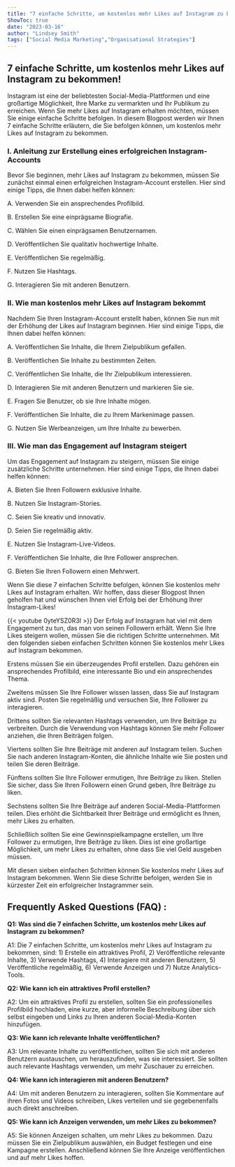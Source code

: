 ```yaml
---
title: "7 einfache Schritte, um kostenlos mehr Likes auf Instagram zu bekommen!"
ShowToc: true 
date: "2023-03-16"
author: "Lindsey Smith" 
tags: ["Social Media Marketing","Organisational Strategies"]
---
```

## 7 einfache Schritte, um kostenlos mehr Likes auf Instagram zu bekommen!

Instagram ist eine der beliebtesten Social-Media-Plattformen und eine großartige Möglichkeit, Ihre Marke zu vermarkten und Ihr Publikum zu erreichen. Wenn Sie mehr Likes auf Instagram erhalten möchten, müssen Sie einige einfache Schritte befolgen. In diesem Blogpost werden wir Ihnen 7 einfache Schritte erläutern, die Sie befolgen können, um kostenlos mehr Likes auf Instagram zu bekommen.

### I. Anleitung zur Erstellung eines erfolgreichen Instagram-Accounts

Bevor Sie beginnen, mehr Likes auf Instagram zu bekommen, müssen Sie zunächst einmal einen erfolgreichen Instagram-Account erstellen. Hier sind einige Tipps, die Ihnen dabei helfen können:

A. Verwenden Sie ein ansprechendes Profilbild.

B. Erstellen Sie eine einprägsame Biografie.

C. Wählen Sie einen einprägsamen Benutzernamen.

D. Veröffentlichen Sie qualitativ hochwertige Inhalte.

E. Veröffentlichen Sie regelmäßig.

F. Nutzen Sie Hashtags.

G. Interagieren Sie mit anderen Benutzern.

### II. Wie man kostenlos mehr Likes auf Instagram bekommt

Nachdem Sie Ihren Instagram-Account erstellt haben, können Sie nun mit der Erhöhung der Likes auf Instagram beginnen. Hier sind einige Tipps, die Ihnen dabei helfen können:

A. Veröffentlichen Sie Inhalte, die Ihrem Zielpublikum gefallen.

B. Veröffentlichen Sie Inhalte zu bestimmten Zeiten.

C. Veröffentlichen Sie Inhalte, die Ihr Zielpublikum interessieren.

D. Interagieren Sie mit anderen Benutzern und markieren Sie sie.

E. Fragen Sie Benutzer, ob sie Ihre Inhalte mögen.

F. Veröffentlichen Sie Inhalte, die zu Ihrem Markenimage passen.

G. Nutzen Sie Werbeanzeigen, um Ihre Inhalte zu bewerben.

### III. Wie man das Engagement auf Instagram steigert

Um das Engagement auf Instagram zu steigern, müssen Sie einige zusätzliche Schritte unternehmen. Hier sind einige Tipps, die Ihnen dabei helfen können:

A. Bieten Sie Ihren Followern exklusive Inhalte.

B. Nutzen Sie Instagram-Stories.

C. Seien Sie kreativ und innovativ.

D. Seien Sie regelmäßig aktiv.

E. Nutzen Sie Instagram-Live-Videos.

F. Veröffentlichen Sie Inhalte, die Ihre Follower ansprechen.

G. Bieten Sie Ihren Followern einen Mehrwert.

Wenn Sie diese 7 einfachen Schritte befolgen, können Sie kostenlos mehr Likes auf Instagram erhalten. Wir hoffen, dass dieser Blogpost Ihnen geholfen hat und wünschen Ihnen viel Erfolg bei der Erhöhung Ihrer Instagram-Likes!

{{< youtube 0yteYSZ0R3I >}} 
Der Erfolg auf Instagram hat viel mit dem Engagement zu tun, das man von seinen Followern erhält. Wenn Sie Ihre Likes steigern wollen, müssen Sie die richtigen Schritte unternehmen. Mit den folgenden sieben einfachen Schritten können Sie kostenlos mehr Likes auf Instagram bekommen. 

Erstens müssen Sie ein überzeugendes Profil erstellen. Dazu gehören ein ansprechendes Profilbild, eine interessante Bio und ein ansprechendes Thema. 

Zweitens müssen Sie Ihre Follower wissen lassen, dass Sie auf Instagram aktiv sind. Posten Sie regelmäßig und versuchen Sie, Ihre Follower zu interagieren. 

Drittens sollten Sie relevanten Hashtags verwenden, um Ihre Beiträge zu verbreiten. Durch die Verwendung von Hashtags können Sie mehr Follower anziehen, die Ihren Beiträgen folgen. 

Viertens sollten Sie Ihre Beiträge mit anderen auf Instagram teilen. Suchen Sie nach anderen Instagram-Konten, die ähnliche Inhalte wie Sie posten und teilen Sie deren Beiträge. 

Fünftens sollten Sie Ihre Follower ermutigen, Ihre Beiträge zu liken. Stellen Sie sicher, dass Sie Ihren Followern einen Grund geben, Ihre Beiträge zu liken. 

Sechstens sollten Sie Ihre Beiträge auf anderen Social-Media-Plattformen teilen. Dies erhöht die Sichtbarkeit Ihrer Beiträge und ermöglicht es Ihnen, mehr Likes zu erhalten. 

Schließlich sollten Sie eine Gewinnspielkampagne erstellen, um Ihre Follower zu ermutigen, Ihre Beiträge zu liken. Dies ist eine großartige Möglichkeit, um mehr Likes zu erhalten, ohne dass Sie viel Geld ausgeben müssen. 

Mit diesen sieben einfachen Schritten können Sie kostenlos mehr Likes auf Instagram bekommen. Wenn Sie diese Schritte befolgen, werden Sie in kürzester Zeit ein erfolgreicher Instagrammer sein.

## Frequently Asked Questions (FAQ) :
**Q1: Was sind die 7 einfachen Schritte, um kostenlos mehr Likes auf Instagram zu bekommen?**

A1: Die 7 einfachen Schritte, um kostenlos mehr Likes auf Instagram zu bekommen, sind: 1) Erstelle ein attraktives Profil, 2) Veröffentliche relevante Inhalte, 3) Verwende Hashtags, 4) Interagiere mit anderen Benutzern, 5) Veröffentliche regelmäßig, 6) Verwende Anzeigen und 7) Nutze Analytics-Tools.

**Q2: Wie kann ich ein attraktives Profil erstellen?**

A2: Um ein attraktives Profil zu erstellen, sollten Sie ein professionelles Profilbild hochladen, eine kurze, aber informelle Beschreibung über sich selbst eingeben und Links zu Ihren anderen Social-Media-Konten hinzufügen.

**Q3: Wie kann ich relevante Inhalte veröffentlichen?**

A3: Um relevante Inhalte zu veröffentlichen, sollten Sie sich mit anderen Benutzern austauschen, um herauszufinden, was sie interessiert. Sie sollten auch relevante Hashtags verwenden, um mehr Zuschauer zu erreichen.

**Q4: Wie kann ich interagieren mit anderen Benutzern?**

A4: Um mit anderen Benutzern zu interagieren, sollten Sie Kommentare auf ihren Fotos und Videos schreiben, Likes verteilen und sie gegebenenfalls auch direkt anschreiben.

**Q5: Wie kann ich Anzeigen verwenden, um mehr Likes zu bekommen?**

A5: Sie können Anzeigen schalten, um mehr Likes zu bekommen. Dazu müssen Sie ein Zielpublikum auswählen, ein Budget festlegen und eine Kampagne erstellen. Anschließend können Sie Ihre Anzeige veröffentlichen und auf mehr Likes hoffen.


